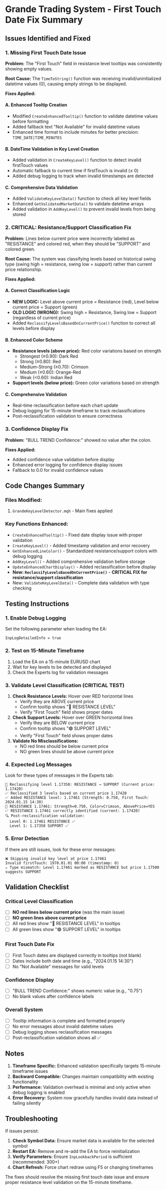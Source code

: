 # Grande Trading System - First Touch Date Fix Summary

## Issues Identified and Fixed

### 1. Missing First Touch Date Issue
**Problem:** The "First Touch" field in resistance level tooltips was consistently showing empty values.

**Root Cause:** The `TimeToString()` function was receiving invalid/uninitialized datetime values (0), causing empty strings to be displayed.

**Fixes Applied:**

#### A. Enhanced Tooltip Creation
- Modified `CreateEnhancedTooltip()` function to validate datetime values before formatting
- Added fallback text "Not Available" for invalid datetime values
- Enhanced time format to include minutes for better precision: `TIME_DATE|TIME_MINUTES`

#### B. DateTime Validation in Key Level Creation
- Added validation in `CreateKeyLevel()` function to detect invalid firstTouch values
- Automatic fallback to current time if firstTouch is invalid (≤ 0)
- Added debug logging to track when invalid timestamps are detected

#### C. Comprehensive Data Validation
- Added `ValidateKeyLevelData()` function to check all key level fields
- Enhanced `GetValidatedMarketData()` to validate datetime arrays
- Added validation in `AddKeyLevel()` to prevent invalid levels from being stored

### 2. **CRITICAL: Resistance/Support Classification Fix**
**Problem:** Lines below current price were incorrectly labeled as "RESISTANCE" and colored red, when they should be "SUPPORT" and colored green.

**Root Cause:** The system was classifying levels based on historical swing type (swing high = resistance, swing low = support) rather than current price relationship.

**Fixes Applied:**

#### A. Correct Classification Logic
- **NEW LOGIC:** Level above current price = Resistance (red), Level below current price = Support (green)
- **OLD LOGIC (WRONG):** Swing high = Resistance, Swing low = Support (regardless of current price)
- Added `ReclassifyLevelsBasedOnCurrentPrice()` function to correct all levels before display

#### B. Enhanced Color Scheme
- **Resistance levels (above price):** Red color variations based on strength
  - Strongest (≥0.90): Dark Red
  - Strong (≥0.80): Red  
  - Medium-Strong (≥0.70): Crimson
  - Medium (≥0.60): Orange-Red
  - Weak (<0.60): Indian Red
- **Support levels (below price):** Green color variations based on strength

#### C. Comprehensive Validation
- Real-time reclassification before each chart update
- Debug logging for 15-minute timeframe to track reclassifications
- Post-reclassification validation to ensure correctness

### 3. Confidence Display Fix
**Problem:** "BULL TREND Confidence:" showed no value after the colon.

**Fixes Applied:**
- Added confidence value validation before display
- Enhanced error logging for confidence display issues
- Fallback to 0.0 for invalid confidence values

## Code Changes Summary

### Files Modified:
1. `GrandeKeyLevelDetector.mqh` - Main fixes applied

### Key Functions Enhanced:
- `CreateEnhancedTooltip()` - Fixed date display issue with proper validation
- `CreateKeyLevel()` - Added timestamp validation and error recovery
- `GetEnhancedLineColor()` - Standardized resistance/support colors with debug logging
- `AddKeyLevel()` - Added comprehensive validation before storage
- `UpdateEnhancedChartDisplay()` - Added reclassification before display
- **New: `ReclassifyLevelsBasedOnCurrentPrice()`** - **CRITICAL FIX for resistance/support classification**
- New: `ValidateKeyLevelData()` - Complete data validation with type checking

## Testing Instructions

### 1. Enable Debug Logging
Set the following parameter when loading the EA:
```
InpLogDetailedInfo = true
```

### 2. Test on 15-Minute Timeframe
1. Load the EA on a 15-minute EURUSD chart
2. Wait for key levels to be detected and displayed
3. Check the Experts log for validation messages

### 3. Validate Level Classification (CRITICAL TEST)
1. **Check Resistance Levels:** Hover over RED horizontal lines
   - Verify they are ABOVE current price
   - Confirm tooltip shows "🔴 RESISTANCE LEVEL"
   - Verify "First Touch" field shows proper dates
2. **Check Support Levels:** Hover over GREEN horizontal lines  
   - Verify they are BELOW current price
   - Confirm tooltip shows "🟢 SUPPORT LEVEL"
   - Verify "First Touch" field shows proper dates
3. **Validate No Misclassifications:** 
   - NO red lines should be below current price
   - NO green lines should be above current price

### 4. Expected Log Messages
Look for these types of messages in the Experts tab:
```
🔄 Reclassifying level 1.17350: RESISTANCE → SUPPORT (Current price: 1.17420)
✅ Reclassified 3 levels based on current price 1.17420
✅ Added RESISTANCE level: 1.17461 (Strength: 0.750, First Touch: 2024.01.15 14:30)
🔴 RESISTANCE 1.17461: Strength=0.750, Color=Crimson, AbovePrice=YES
✅ RESISTANCE 1.17461 correctly identified (current: 1.17420)
🔍 Post-reclassification validation:
  Level 0: 1.17461 RESISTANCE ✅
  Level 1: 1.17350 SUPPORT ✅
```

### 5. Error Detection
If there are still issues, look for these error messages:
```
❌ Skipping invalid key level at price 1.17461
Invalid firstTouch: 1970.01.01 00:00 (timestamp: 0)
⚠️ Type mismatch: Level 1.17461 marked as RESISTANCE but price 1.17500 suggests SUPPORT
```

## Validation Checklist

### Critical Level Classification
- [ ] **NO red lines below current price** (was the main issue)
- [ ] **NO green lines above current price** 
- [ ] All red lines show "🔴 RESISTANCE LEVEL" in tooltips
- [ ] All green lines show "🟢 SUPPORT LEVEL" in tooltips

### First Touch Date Fix
- [ ] First Touch dates are displayed correctly in tooltips (not blank)
- [ ] Dates include both date and time (e.g., "2024.01.15 14:30")
- [ ] No "Not Available" messages for valid levels

### Confidence Display
- [ ] "BULL TREND Confidence:" shows numeric value (e.g., "0.75")
- [ ] No blank values after confidence labels

### Overall System
- [ ] Tooltip information is complete and formatted properly
- [ ] No error messages about invalid datetime values
- [ ] Debug logging shows reclassification messages
- [ ] Post-reclassification validation shows all ✅

## Notes

1. **Timeframe Specific:** Enhanced validation specifically targets 15-minute timeframe issues
2. **Backward Compatible:** Changes maintain compatibility with existing functionality
3. **Performance:** Validation overhead is minimal and only active when debug logging is enabled
4. **Error Recovery:** System now gracefully handles invalid data instead of failing silently

## Troubleshooting

If issues persist:

1. **Check Symbol Data:** Ensure market data is available for the selected symbol
2. **Restart EA:** Remove and re-add the EA to force reinitialization
3. **Verify Parameters:** Ensure `InpLookbackPeriod` is sufficient (recommended: 300+)
4. **Chart Refresh:** Force chart redraw using F5 or changing timeframes

The fixes should resolve the missing first touch date issue and ensure proper resistance level validation on the 15-minute timeframe. 